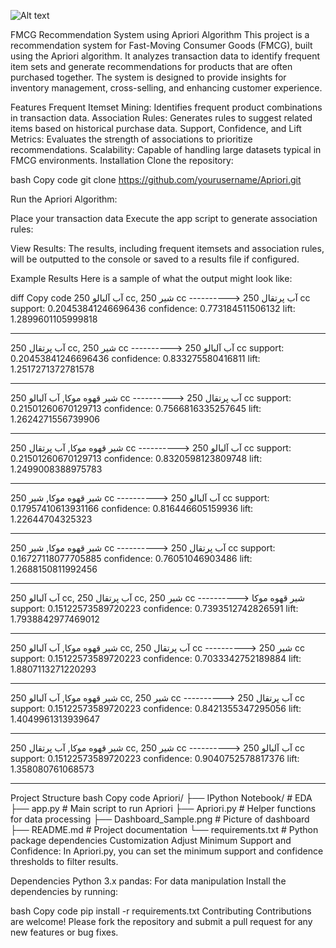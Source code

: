 ![Alt text](./Dashboard_Sample)

FMCG Recommendation System using Apriori Algorithm
This project is a recommendation system for Fast-Moving Consumer Goods (FMCG), built using the Apriori algorithm. It analyzes transaction data to identify frequent item sets and generate recommendations for products that are often purchased together. The system is designed to provide insights for inventory management, cross-selling, and enhancing customer experience.

Features
Frequent Itemset Mining: Identifies frequent product combinations in transaction data.
Association Rules: Generates rules to suggest related items based on historical purchase data.
Support, Confidence, and Lift Metrics: Evaluates the strength of associations to prioritize recommendations.
Scalability: Capable of handling large datasets typical in FMCG environments.
Installation
Clone the repository:

bash
Copy code
git clone https://github.com/yourusername/Apriori.git



Run the Apriori Algorithm:

Place your transaction data 
Execute the app script to generate association rules:

View Results: The results, including frequent itemsets and association rules, will be outputted to the console or saved to a results file if configured.

Example Results
Here is a sample of what the output might look like:

diff
Copy code
آب آلبالو  250 cc, شیر 250 cc ----------> آب پرتقال 250 cc
support: 0.20453841246696436
confidence: 0.773184511506132
lift: 1.2899601105999818

------------------------------------------------------------

آب پرتقال 250 cc, شیر 250 cc ----------> آب آلبالو  250 cc
support: 0.20453841246696436
confidence: 0.833275580416811
lift: 1.2517271372781578

------------------------------------------------------------

شیر قهوه موکا, آب آلبالو  250 cc ----------> آب پرتقال 250 cc
support: 0.21501260670129713
confidence: 0.7566816335257645
lift: 1.2624271556739906

------------------------------------------------------------

شیر قهوه موکا, آب پرتقال 250 cc ----------> آب آلبالو  250 cc
support: 0.21501260670129713
confidence: 0.8320598123809748
lift: 1.2499008388975783

------------------------------------------------------------

شیر قهوه موکا, شیر 250 cc ----------> آب آلبالو  250 cc
support: 0.17957410613931166
confidence: 0.816446605159936
lift: 1.22644704325323

------------------------------------------------------------

شیر قهوه موکا, شیر 250 cc ----------> آب پرتقال 250 cc
support: 0.16727118077705885
confidence: 0.76051046903486
lift: 1.2688150811992456

------------------------------------------------------------

آب آلبالو  250 cc, آب پرتقال 250 cc, شیر 250 cc ----------> شیر قهوه موکا
support: 0.15122573589720223
confidence: 0.7393512742826591
lift: 1.7938842977469012

------------------------------------------------------------

شیر قهوه موکا, آب آلبالو  250 cc, آب پرتقال 250 cc ----------> شیر 250 cc
support: 0.15122573589720223
confidence: 0.7033342752189884
lift: 1.8807113271220293

------------------------------------------------------------

شیر قهوه موکا, آب آلبالو  250 cc, شیر 250 cc ----------> آب پرتقال 250 cc
support: 0.15122573589720223
confidence: 0.8421355347295056
lift: 1.4049961313939647

------------------------------------------------------------

شیر قهوه موکا, آب پرتقال 250 cc, شیر 250 cc ----------> آب آلبالو  250 cc
support: 0.15122573589720223
confidence: 0.9040752578817376
lift: 1.358080761068573

------------------------------------------------------------


Project Structure
bash
Copy code
Apriori/
├── IPython Notebook/         # EDA                   
├── app.py                    # Main script to run Apriori
├── Apriori.py                # Helper functions for data processing
├── Dashboard_Sample.png      # Picture of dashboard
├── README.md                 # Project documentation
└── requirements.txt          # Python package dependencies
Customization
Adjust Minimum Support and Confidence: In Apriori.py, you can set the minimum support and confidence thresholds to filter results.

Dependencies
Python 3.x
pandas: For data manipulation
Install the dependencies by running:

bash
Copy code
pip install -r requirements.txt
Contributing
Contributions are welcome! Please fork the repository and submit a pull request for any new features or bug fixes.

